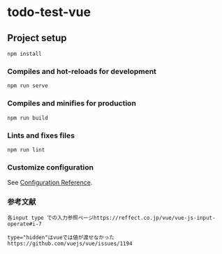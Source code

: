 # todo-test-vue

## Project setup
```
npm install
```

### Compiles and hot-reloads for development
```
npm run serve
```

### Compiles and minifies for production
```
npm run build
```

### Lints and fixes files
```
npm run lint
```

### Customize configuration
See [Configuration Reference](https://cli.vuejs.org/config/).

### 参考文献
```
各input type での入力参照ページhttps://reffect.co.jp/vue/vue-js-input-operate#i-7
```

```
type="hidden"はvueでは値が渡せなかった　https://github.com/vuejs/vue/issues/1194
```
